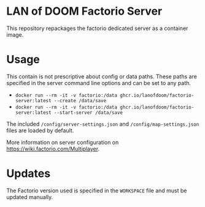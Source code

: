 # LAN of DOOM Factorio Server

This repository repackages the factorio dedicated server as a container image.

# Usage

This contain is not prescriptive about config or data paths. These paths are specified in the server command line options and can be set to any path.

- ``docker run --rm -it -v factorio:/data ghcr.io/lanofdoom/factorio-server:latest --create /data/save``
- ``docker run --rm -it -v factorio:/data ghcr.io/lanofdoom/factorio-server:latest --start-server /data/save``

The included `/config/server-settings.json` and `/config/map-settings.json` files are loaded by default.

More information on server configuration on https://wiki.factorio.com/Multiplayer.

# Updates

The Factorio version used is specified in the `WORKSPACE` file and must be updated manually.
